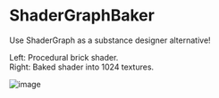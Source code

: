 # ShaderGraphBaker
Use ShaderGraph as a substance designer alternative!

Left: Procedural brick shader. </br>
Right: Baked shader into 1024 textures.

![image](https://user-images.githubusercontent.com/6388730/177318330-a83377f0-8646-452d-b5d5-7d7ae8cbe1df.png)
